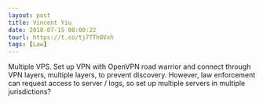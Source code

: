 ```yaml
---
layout: post
title: Vincent Yiu
date: 2018-07-15 00:00:22
tourl: https://t.co/tj7TTh8Vxh
tags: [Law]
---
```

Multiple VPS. Set up VPN with OpenVPN road warrior and connect through VPN layers, multiple layers, to prevent discovery. However, law enforcement can request access to server / logs, so set up multiple servers in multiple jurisdictions?